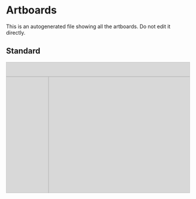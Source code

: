 # Artboards

This is an autogenerated file showing all the artboards. Do not edit it directly.

## Standard

![Standard](./.exportedArtboards/SQDesign/Standard.png)

